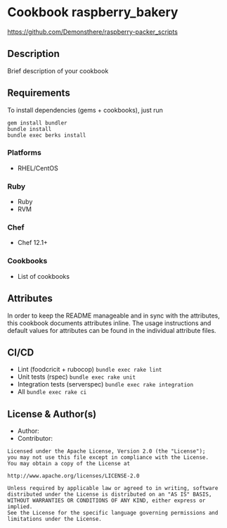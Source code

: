 Cookbook raspberry_bakery
============================

https://github.com/Demonsthere/raspberry-packer_scripts

## Description

Brief description of your cookbook

## Requirements

To install dependencies (gems + cookbooks), just run

```
gem install bundler
bundle install
bundle exec berks install
```

### Platforms

 - RHEL/CentOS

### Ruby

 - Ruby <version>
 - RVM <version>

### Chef

 - Chef 12.1+

### Cookbooks

 - List of cookbooks

## Attributes

In order to keep the README manageable and in sync with the attributes, this cookbook documents attributes inline. The usage instructions and default values for attributes can be found in the individual attribute files.

## CI/CD

 * Lint (foodcricit + rubocop) `bundle exec rake lint`
 * Unit tests (rspec) `bundle exec rake unit`
 * Integration tests (serverspec) `bundle exec rake integration`
 * All `bundle exec rake ci`

## License & Author(s)

 * Author: <Author>
 * Contributor: <Contributor>

```
Licensed under the Apache License, Version 2.0 (the "License");
you may not use this file except in compliance with the License.
You may obtain a copy of the License at

http://www.apache.org/licenses/LICENSE-2.0

Unless required by applicable law or agreed to in writing, software
distributed under the License is distributed on an "AS IS" BASIS,
WITHOUT WARRANTIES OR CONDITIONS OF ANY KIND, either express or implied.
See the License for the specific language governing permissions and
limitations under the License.
```
